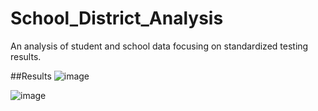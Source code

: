 # School_District_Analysis
An analysis of student and school data focusing on standardized testing results.


##Results
![image](https://user-images.githubusercontent.com/100445489/160134680-56363bb0-2151-4aa9-a3bd-5ed41ade9ce6.png)




![image](https://user-images.githubusercontent.com/100445489/160136660-4a223378-7785-4db6-9491-aff1d529a10c.png)

